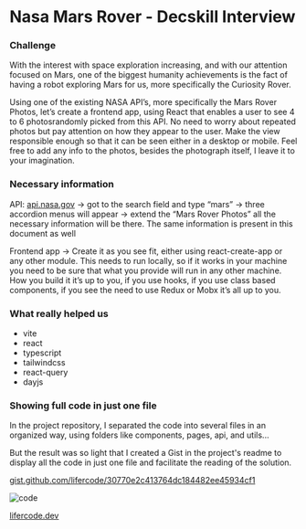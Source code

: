 # Nasa Mars Rover - Decskill Interview 

### Challenge

With the interest with space exploration increasing, and with our attention focused on Mars,
one of the biggest humanity achievements is the fact of having a robot exploring Mars for us,
more specifically the Curiosity Rover.

Using one of the existing NASA API’s, more specifically the Mars Rover Photos, let’s create a
frontend app, using React that enables a user to see 4 to 6 photosrandomly picked from this API.
No need to worry about repeated photos but pay attention on how they appear to the user.
Make the view responsible enough so that it can be seen either in a desktop or mobile.
Feel free to add any info to the photos, besides the photograph itself, I leave it to your imagination.

### Necessary information

API: [api.nasa.gov](https://api.nasa.gov) -> got to the search field and type “mars” -> three accordion menus will
appear -> extend the “Mars Rover Photos” all the necessary information will be there. The same
information is present in this document as well

Frontend app -> Create it as you see fit, either using react-create-app or any other module. This
needs to run locally, so if it works in your machine you need to be sure that what you provide will
run in any other machine. How you build it it’s up to you, if you use hooks, if you use class based
components, if you see the need to use Redux or Mobx it’s all up to you.

### What really helped us
- vite
- react
- typescript
- tailwindcss
- react-query
- dayjs

### Showing full code in just one file

In the project repository, I separated the code into several files in an organized way, using folders like components, pages, api, and utils...

But the result was so light that I created a Gist in the project's readme to display all the code in just one file and facilitate the reading of the solution.

[gist.github.com/lifercode/30770e2c413764dc184482ee45934cf1](https://gist.github.com/lifercode/30770e2c413764dc184482ee45934cf1)

![code](https://github.com/lifercode/nasa-mars-rover/assets/46170334/f1f2b02f-4351-4a65-ace2-1e44533b05df)

[lifercode.dev](https://lifercode.dev/)
